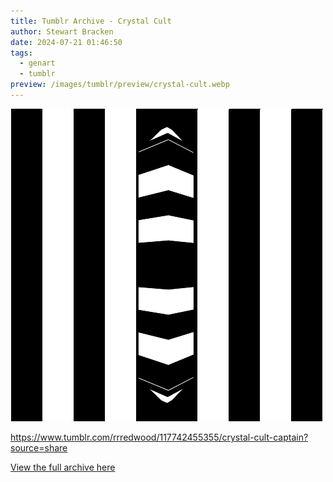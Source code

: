 ```yaml
---
title: Tumblr Archive - Crystal Cult
author: Stewart Bracken
date: 2024-07-21 01:46:50
tags:
  - genart
  - tumblr
preview: /images/tumblr/preview/crystal-cult.webp
---
```


![Crystal Cult](/images/tumblr/crystal-cult.webp)

https://www.tumblr.com/rrredwood/117742455355/crystal-cult-captain?source=share

[View the full archive here](https://www.tumblr.com/rrredwood)